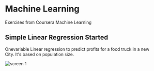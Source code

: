 # Machine Learning

Exercises from Coursera Machine Learning

## Simple Linear Regression Started

Onevariable Linear regression to predict profits for a food truck in a new City. It's based on population size.


![screen 1](https://raw.githubusercontent.com/aflavio/machineLearning/master/1.linearRegression/linearRegression-Result.png)
